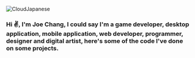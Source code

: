 ![CloudJapanese](https://user-images.githubusercontent.com/123129983/236911577-f58eecf9-9b70-4b0c-a4e2-47227a9deb12.gif)

### Hi ✌, I'm **Joe Chang**, I could say I'm a game developer, desktop application, mobile application, web developer, programmer, designer and digital artist, here's some of the code I've done on some projects.
